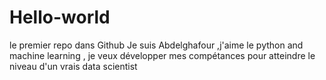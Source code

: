 # Hello-world
le premier repo dans Github
Je  suis Abdelghafour ,j'aime le python and machine learning , je veux développer mes compétances pour atteindre le niveau d'un vrais data scientist
